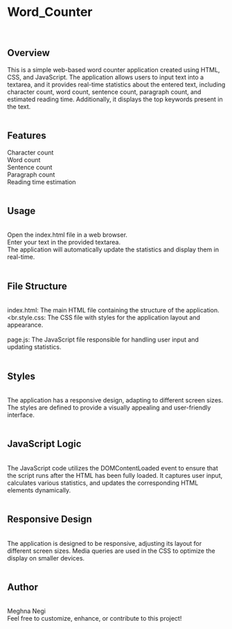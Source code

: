 # Word_Counter
<br>

## Overview
This is a simple web-based word counter application created using HTML, CSS, and JavaScript. The application allows users to input text into a textarea, and it provides real-time statistics about the entered text, including character count, word count, sentence count, paragraph count, and estimated reading time. Additionally, it displays the top keywords present in the text.<br><br>

## Features
Character count<br>
Word count<br>
Sentence count<br>
Paragraph count<br>
Reading time estimation<br><br>


## Usage<br>
<br>Open the index.html file in a web browser.
<br>Enter your text in the provided textarea.
<br>The application will automatically update the statistics and display them in real-time.<br><br>
## File Structure
<br>index.html: The main HTML file containing the structure of the application.<br>
<br.style.css: The CSS file with styles for the application layout and appearance.<br>
<br>page.js: The JavaScript file responsible for handling user input and updating statistics.<br><br>

## Styles
<br>The application has a responsive design, adapting to different screen sizes. The styles are defined to provide a visually appealing and user-friendly interface.<br><br>

## JavaScript Logic
<br>The JavaScript code utilizes the DOMContentLoaded event to ensure that the script runs after the HTML has been fully loaded. It captures user input, calculates various statistics, and updates the corresponding HTML elements dynamically.<br><br>

## Responsive Design
<br>The application is designed to be responsive, adjusting its layout for different screen sizes. Media queries are used in the CSS to optimize the display on smaller devices.<br><br>

## Author
<br>Meghna Negi <br>
Feel free to customize, enhance, or contribute to this project!
